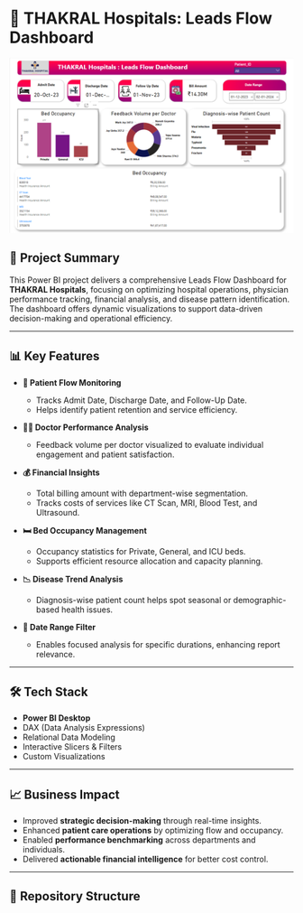 # 🏥 THAKRAL Hospitals: Leads Flow Dashboard

![THAKRAL Hospitals Dashboard](./Dashboard.png)

## 📌 Project Summary

This Power BI project delivers a comprehensive Leads Flow Dashboard for **THAKRAL Hospitals**, focusing on optimizing hospital operations, physician performance tracking, financial analysis, and disease pattern identification. The dashboard offers dynamic visualizations to support data-driven decision-making and operational efficiency.

---

## 📊 Key Features

- **📅 Patient Flow Monitoring**
  - Tracks Admit Date, Discharge Date, and Follow-Up Date.
  - Helps identify patient retention and service efficiency.

- **🧑‍⚕️ Doctor Performance Analysis**
  - Feedback volume per doctor visualized to evaluate individual engagement and patient satisfaction.

- **💰 Financial Insights**
  - Total billing amount with department-wise segmentation.
  - Tracks costs of services like CT Scan, MRI, Blood Test, and Ultrasound.

- **🛏️ Bed Occupancy Management**
  - Occupancy statistics for Private, General, and ICU beds.
  - Supports efficient resource allocation and capacity planning.

- **📉 Disease Trend Analysis**
  - Diagnosis-wise patient count helps spot seasonal or demographic-based health issues.

- **📅 Date Range Filter**
  - Enables focused analysis for specific durations, enhancing report relevance.

---

## 🛠️ Tech Stack

- **Power BI Desktop**
- DAX (Data Analysis Expressions)
- Relational Data Modeling
- Interactive Slicers & Filters
- Custom Visualizations

---

## 📈 Business Impact

- Improved **strategic decision-making** through real-time insights.
- Enhanced **patient care operations** by optimizing flow and occupancy.
- Enabled **performance benchmarking** across departments and individuals.
- Delivered **actionable financial intelligence** for better cost control.

---

## 📂 Repository Structure

